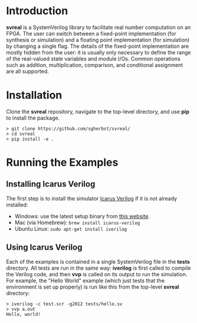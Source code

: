 # Introduction

**svreal** is a SystemVerilog library to facilitate real number computation on an FPGA.  The user can switch between a fixed-point implementation (for synthesis or simulation) and a floating point implementation (for simulation) by changing a single flag.  The details of the fixed-point implementation are mostly hidden from the user: it is usually only necessary to define the range of the real-valued state variables and module I/Os.  Common operations such as addition, multiplication, comparison, and conditional assignment are all supported.

# Installation

Clone the **svreal** repository, navigate to the top-level directory, and use **pip** to install the package.

```shell
> git clone https://github.com/sgherbst/svreal/
> cd svreal
> pip install -e .
```

# Running the Examples

## Installing Icarus Verilog
The first step is to install the simulator [Icarus Verilog](http://iverilog.icarus.com) if it is not already installed:
* Windows: use the latest setup binary from [this website](http://bleyer.org/icarus/).
* Mac (via Homebrew): `brew install icarus-verilog`
* Ubuntu Linux: `sudo apt-get install iverilog`

## Using Icarus Verilog
Each of the examples is contained in a single SystemVerilog file in the **tests** directory.  All tests are run in the same way: **iverilog** is first called to compile the Verilog code, and then **vvp** is called on its output to run the simulation.  For example, the "Hello World" example (which just tests that the environment is set up properly) is run like this from the top-level **svreal** directory:
```shell
> iverilog -c test.scr -g2012 tests/hello.sv
> vvp a.out
Hello, world!
```
